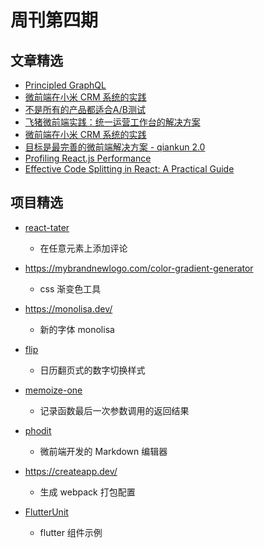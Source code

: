 # 周刊第四期

## 文章精选

- [Principled GraphQL](https://principledgraphql.com/)
- [微前端在小米 CRM 系统的实践](https://www.lishuaishuai.com/architecture/1344.html)
- [不是所有的产品都适合A/B测试](https://www.lishuaishuai.com/product/1249.html)
- [飞猪微前端实践：统一运营工作台的解决方案](https://mp.weixin.qq.com/s/xmcXz5GWSEYFy18APPHwlg)
- [微前端在小米 CRM 系统的实践](https://www.lishuaishuai.com/architecture/1344.html)
- [目标是最完善的微前端解决方案 - qiankun 2.0](https://zhuanlan.zhihu.com/p/131022025)
- [Profiling React.js Performance](https://addyosmani.com/blog/profiling-react-js/)
- [Effective Code Splitting in React: A Practical Guide](https://hackernoon.com/effective-code-splitting-in-react-a-practical-guide-2195359d5d49)



## 项目精选

- [react-tater](https://github.com/localjo/react-tater)
  - 在任意元素上添加评论

- https://mybrandnewlogo.com/color-gradient-generator
  - css 渐变色工具
- https://monolisa.dev/
  - 新的字体 monolisa
- [flip](https://github.com/pqina/flip)
  - 日历翻页式的数字切换样式
- [memoize-one](https://github.com/alexreardon/memoize-one)
  - 记录函数最后一次参数调用的返回结果
- [phodit](https://github.com/phodal/phodit)
  - 微前端开发的 Markdown 编辑器

- https://createapp.dev/
  - 生成 webpack 打包配置
- [FlutterUnit](https://github.com/toly1994328/FlutterUnit) 
  - flutter 组件示例